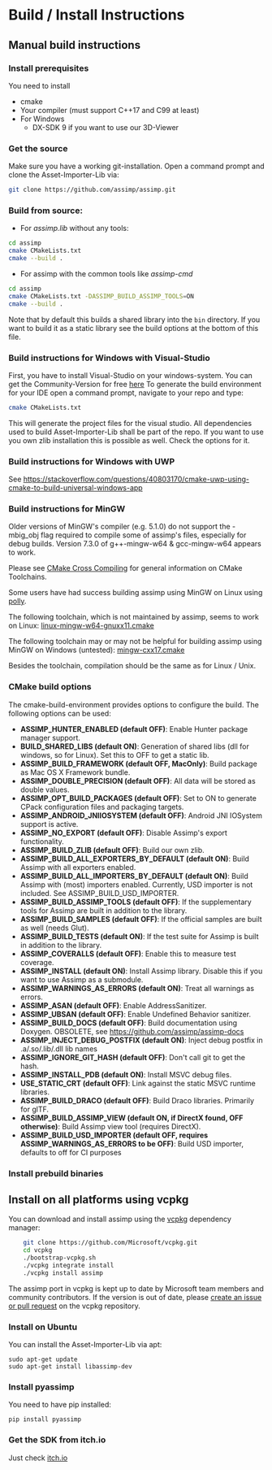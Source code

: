 # Build / Install Instructions

## Manual build instructions
### Install prerequisites
You need to install
* cmake
* Your compiler (must support C++17 and C99 at least)
* For Windows
  *  DX-SDK 9 if you want to use our 3D-Viewer

### Get the source
Make sure you have a working git-installation. Open a command prompt and clone the Asset-Importer-Lib via:
```bash
git clone https://github.com/assimp/assimp.git
```
### Build from source:
* For *assimp.lib* without any tools:
```bash
cd assimp
cmake CMakeLists.txt
cmake --build .
```

* For assimp with the common tools like *assimp-cmd*
```bash
cd assimp
cmake CMakeLists.txt -DASSIMP_BUILD_ASSIMP_TOOLS=ON
cmake --build .
```
Note that by default this builds a shared library into the `bin` directory. If you want to build it as a static library see the build options at the bottom of this file.

### Build instructions for Windows with Visual-Studio
First, you have to install Visual-Studio on your windows-system. You can get the Community-Version for free [here](https://visualstudio.microsoft.com/downloads/)
To generate the build environment for your IDE open a command prompt, navigate to your repo and type:
```bash
cmake CMakeLists.txt
```
This will generate the project files for the visual studio. All dependencies used to build Asset-Importer-Lib shall be part of the repo. If you want to use you own zlib installation this is possible as well. Check the options for it.

### Build instructions for Windows with UWP
See <https://stackoverflow.com/questions/40803170/cmake-uwp-using-cmake-to-build-universal-windows-app>

### Build instructions for MinGW
 Older versions of MinGW's compiler (e.g. 5.1.0) do not support the -mbig_obj flag
required to compile some of assimp's files, especially for debug builds.
Version 7.3.0 of g++-mingw-w64 & gcc-mingw-w64 appears to work.

Please see [CMake Cross Compiling](https://cmake.org/cmake/help/latest/manual/cmake-toolchains.7.html#cross-compiling) for general information on CMake Toolchains.

Some users have had success building assimp using MinGW on Linux using [polly](https://github.com/ruslo/polly/).

The following toolchain, which is not maintained by assimp, seems to work on Linux: [linux-mingw-w64-gnuxx11.cmake](https://github.com/ruslo/polly/blob/master/linux-mingw-w64-gnuxx11.cmake)

The following toolchain may or may not be helpful for building assimp using MinGW on Windows (untested):
 [mingw-cxx17.cmake](https://github.com/ruslo/polly/blob/master/mingw-cxx17.cmake)

Besides the toolchain, compilation should be the same as for Linux / Unix.

### CMake build options
The cmake-build-environment provides options to configure the build. The following options can be used:
- **ASSIMP_HUNTER_ENABLED (default OFF)**: Enable Hunter package manager support.
- **BUILD_SHARED_LIBS (default ON)**: Generation of shared libs (dll for windows, so for Linux). Set this to OFF to get a static lib.
- **ASSIMP_BUILD_FRAMEWORK (default OFF, MacOnly)**: Build package as Mac OS X Framework bundle.
- **ASSIMP_DOUBLE_PRECISION (default OFF)**: All data will be stored as double values.
- **ASSIMP_OPT_BUILD_PACKAGES (default OFF)**: Set to ON to generate CPack configuration files and packaging targets.
- **ASSIMP_ANDROID_JNIIOSYSTEM (default OFF)**: Android JNI IOSystem support is active.
- **ASSIMP_NO_EXPORT (default OFF)**: Disable Assimp's export functionality.
- **ASSIMP_BUILD_ZLIB (default OFF)**: Build our own zlib.
- **ASSIMP_BUILD_ALL_EXPORTERS_BY_DEFAULT (default ON)**: Build Assimp with all exporters enabled.
- **ASSIMP_BUILD_ALL_IMPORTERS_BY_DEFAULT (default ON)**: Build Assimp with (most) importers enabled. Currently, USD importer is not included. See ASSIMP_BUILD_USD_IMPORTER.
- **ASSIMP_BUILD_ASSIMP_TOOLS (default OFF)**: If the supplementary tools for Assimp are built in addition to the library.
- **ASSIMP_BUILD_SAMPLES (default OFF)**: If the official samples are built as well (needs Glut).
- **ASSIMP_BUILD_TESTS (default ON)**: If the test suite for Assimp is built in addition to the library.
- **ASSIMP_COVERALLS (default OFF)**: Enable this to measure test coverage.
- **ASSIMP_INSTALL (default ON)**: Install Assimp library. Disable this if you want to use Assimp as a submodule.
- **ASSIMP_WARNINGS_AS_ERRORS (default ON)**: Treat all warnings as errors.
- **ASSIMP_ASAN (default OFF)**: Enable AddressSanitizer.
- **ASSIMP_UBSAN (default OFF)**: Enable Undefined Behavior sanitizer.
- **ASSIMP_BUILD_DOCS (default OFF)**: Build documentation using Doxygen. OBSOLETE, see https://github.com/assimp/assimp-docs
- **ASSIMP_INJECT_DEBUG_POSTFIX (default ON)**: Inject debug postfix in .a/.so/.lib/.dll lib names
- **ASSIMP_IGNORE_GIT_HASH (default OFF)**: Don't call git to get the hash.
- **ASSIMP_INSTALL_PDB (default ON)**: Install MSVC debug files.
- **USE_STATIC_CRT (default OFF)**: Link against the static MSVC runtime libraries.
- **ASSIMP_BUILD_DRACO (default OFF)**: Build Draco libraries. Primarily for glTF.
- **ASSIMP_BUILD_ASSIMP_VIEW (default ON, if DirectX found, OFF otherwise)**: Build Assimp view tool (requires DirectX).
- **ASSIMP_BUILD_USD_IMPORTER (default OFF, requires ASSIMP_WARNINGS_AS_ERRORS to be OFF)**: Build USD importer, defaults to off for CI purposes

### Install prebuild binaries
## Install on all platforms using vcpkg
You can download and install assimp using the [vcpkg](https://github.com/Microsoft/vcpkg/) dependency manager:
```bash
    git clone https://github.com/Microsoft/vcpkg.git
    cd vcpkg
    ./bootstrap-vcpkg.sh
    ./vcpkg integrate install
    ./vcpkg install assimp
```
The assimp port in vcpkg is kept up to date by Microsoft team members and community contributors. If the version is out of date, please [create an issue or pull request](https://github.com/Microsoft/vcpkg) on the vcpkg repository.

### Install on Ubuntu
You can install the Asset-Importer-Lib via apt:
```
sudo apt-get update
sudo apt-get install libassimp-dev
```

### Install pyassimp
You need to have pip installed:
```
pip install pyassimp
```

### Get the SDK from itch.io
Just check [itch.io](https://kimkulling.itch.io/the-asset-importer-lib)
